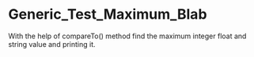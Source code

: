 # Generic_Test_Maximum_Blab
With the help of compareTo() method find the maximum integer float and string value and printing it.
